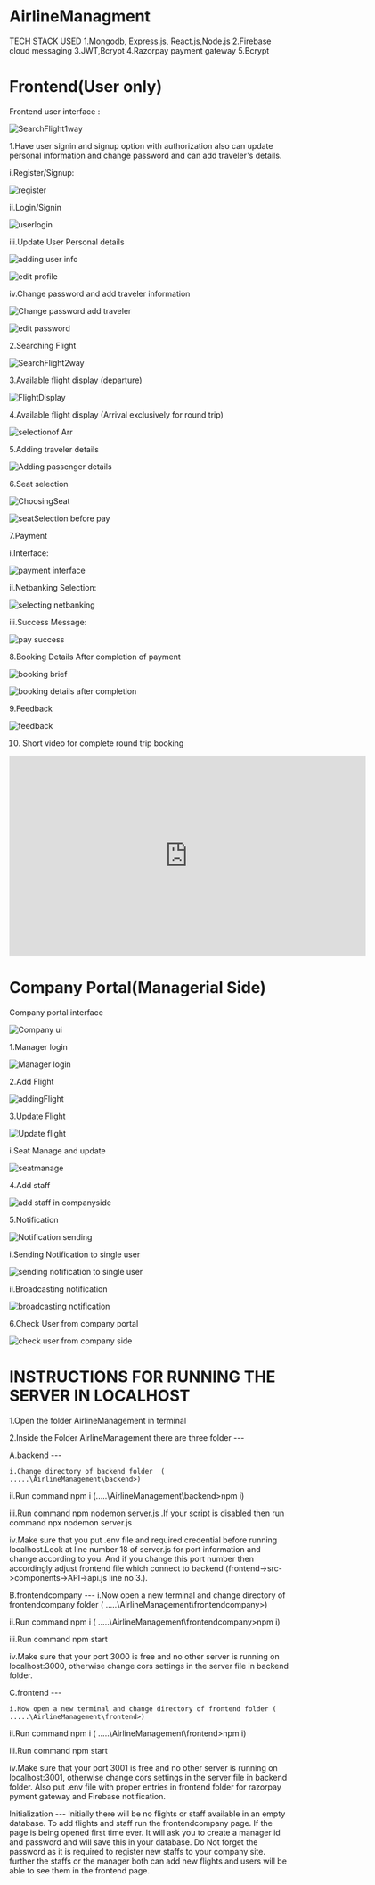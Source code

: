 
# AirlineManagment
TECH STACK USED
1.Mongodb, Express.js, React.js,Node.js
2.Firebase cloud messaging
3.JWT,Bcrypt
4.Razorpay payment gateway
5.Bcrypt

# Frontend(User only)
Frontend user interface :


![SearchFlight1way](https://github.com/user-attachments/assets/73c86120-82a9-4251-9604-bf56ded4fb35)


1.Have user signin and signup option with authorization  also can update personal information and change password and can add traveler's details.


i.Register/Signup:

![register](https://github.com/user-attachments/assets/9424c587-65a6-4087-984c-9ae7b5ed4879)

ii.Login/Signin

![userlogin](https://github.com/user-attachments/assets/3448d64d-7933-45f4-bd36-b931ac7a03dd)

iii.Update User Personal details

![adding user info](https://github.com/user-attachments/assets/5fedb7a2-f29d-4ab0-90b7-8e964c9f465c)

![edit profile](https://github.com/user-attachments/assets/09855c5f-566e-430b-952f-bb2cdad6dbd9)

iv.Change password and add traveler information

![Change password   add traveler](https://github.com/user-attachments/assets/404b4a6f-aa55-4ec2-a8f0-69c003568ae6)


![edit password](https://github.com/user-attachments/assets/a07d6d3a-5812-4cde-82db-833d6b01242f)



2.Searching Flight 

![SearchFlight2way](https://github.com/user-attachments/assets/66597d5f-22fc-4500-9e90-6f756b4b357e)

3.Available flight display (departure)

![FlightDisplay](https://github.com/user-attachments/assets/2a0fff9c-2eab-4df3-b237-5f831926c7ff)


4.Available flight display (Arrival  exclusively for round trip)

![selectionof Arr](https://github.com/user-attachments/assets/c6cdcf54-8fe6-4627-a1d2-498230436cf3)


5.Adding traveler details

![Adding passenger details](https://github.com/user-attachments/assets/fc5c6de3-53f3-43ea-aa07-3fd624cf2283)


6.Seat selection

![ChoosingSeat](https://github.com/user-attachments/assets/c9104317-92ba-4507-a1b8-a2368b33ece4)

![seatSelection before pay](https://github.com/user-attachments/assets/aad76b18-8ad8-4be3-93e8-b6f35188a61d)


 7.Payment
 
 i.Interface:
 
 ![payment interface](https://github.com/user-attachments/assets/b5f51c43-053e-4cc7-957f-713585acc461)

ii.Netbanking Selection:

![selecting netbanking](https://github.com/user-attachments/assets/a13df50c-97ea-4cb5-995d-c7c0e29561eb)

iii.Success Message:

![pay success](https://github.com/user-attachments/assets/f38d4793-a80e-43c8-98d0-8195cfe33291)

8.Booking Details After completion of payment

 ![booking brief ](https://github.com/user-attachments/assets/00a900b8-12e0-4b16-8271-69fdc436b768)

![booking details after completion](https://github.com/user-attachments/assets/ff8530b7-e3ff-42c9-88f9-04e64ce8fd5f)

9.Feedback

![feedback](https://github.com/user-attachments/assets/df951111-39ef-4a15-8797-5c3289774490)

10. Short video for complete round trip booking

<iframe title="vimeo-player" src="https://player.vimeo.com/video/994337323?h=e2a5f477d5" width="640" height="360" frameborder="0"    allowfullscreen></iframe>


# Company Portal(Managerial Side)

Company portal interface

![Company ui](https://github.com/user-attachments/assets/b284f1df-677e-4be3-8b53-4d0177e61baa)

1.Manager login

![Manager login](https://github.com/user-attachments/assets/4a2d3d19-8b1a-4b03-875f-ef460b43a6bf)

2.Add Flight 

![addingFlight](https://github.com/user-attachments/assets/fc722112-123d-465a-82d7-7da9a4a83e7c)

3.Update Flight

![Update flight](https://github.com/user-attachments/assets/9759427d-17f2-433e-93fd-aee743beb3bd)

i.Seat Manage and update

![seatmanage](https://github.com/user-attachments/assets/aa1af037-40cd-4d74-98c1-56b89f497517)


4.Add staff

![add staff in companyside](https://github.com/user-attachments/assets/f8412378-32d0-4577-ac81-a626d882ba47)

5.Notification

![Notification sending](https://github.com/user-attachments/assets/6692f09e-a5a5-4b65-8bf5-2889c6a466c5)

i.Sending Notification to single user

![sending notification to single user](https://github.com/user-attachments/assets/a3c5af9d-1cbb-45dd-bff5-8f59cf2037bf)

 ii.Broadcasting notification
 
![broadcasting notification](https://github.com/user-attachments/assets/8d55b847-b911-4576-b5b3-c09cb6cdf53d)

6.Check User from company portal

![check user from company side](https://github.com/user-attachments/assets/e59e64ef-039c-444b-8d31-165fd4ccde04)


# INSTRUCTIONS FOR RUNNING THE SERVER IN LOCALHOST


1.Open the folder AirlineManagement in terminal

2.Inside the Folder AirlineManagement there are three folder ---


  A.backend ---
  
    i.Change directory of backend folder  ( .....\AirlineManagement\backend>)
    
   ii.Run command  npm i              (.....\AirlineManagement\backend>npm i)
   
  iii.Run command  npm nodemon server.js .If your script is disabled then  run command  npx nodemon server.js
  
   iv.Make sure that you put .env file and required credential before running localhost.Look at line number 18 of server.js  for port information and change according to you. And if you change this port number then accordingly adjust frontend file which connect to backend   (frontend->src->components->API->api.js     line no 3.).

  B.frontendcompany   ---
    i.Now open a new terminal and change directory of frontendcompany folder ( .....\AirlineManagement\frontendcompany>)
    
   ii.Run command npm i      ( .....\AirlineManagement\frontendcompany>npm i)
   
  iii.Run command npm start
  
   iv.Make sure that your port 3000 is free and no other server is running on localhost:3000, otherwise change cors settings in the server file in backend folder.


  C.frontend   ---
  
    i.Now open a new terminal and change directory of frontend folder ( .....\AirlineManagement\frontend>)
    
   ii.Run command npm i      ( .....\AirlineManagement\frontend>npm i)
   
  iii.Run command npm start
  
   iv.Make sure that your port 3001 is free and no other server is running on localhost:3001, otherwise change cors settings in the server file in backend folder. Also put .env file with proper  entries in frontend folder for razorpay pyment gateway and Firebase notification.

   
Initialization   ---
  Initially there will be no flights or staff available in an empty database. To add flights and staff run the frontendcompany page. If the page is being opened first time ever. It will ask you to create a manager id and password and will save this in your database. Do Not forget the password as it is required to register new staffs to your company site. further the staffs or the manager both can add new flights and users will be able to see them in the frontend page.
  
   
